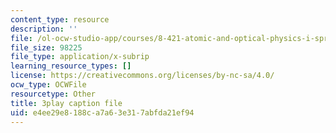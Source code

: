```yaml
---
content_type: resource
description: ''
file: /ol-ocw-studio-app/courses/8-421-atomic-and-optical-physics-i-spring-2014/e4ee29e8188ca7a63e317abfda21ef94_zlaRnrjcjmw.srt
file_size: 98225
file_type: application/x-subrip
learning_resource_types: []
license: https://creativecommons.org/licenses/by-nc-sa/4.0/
ocw_type: OCWFile
resourcetype: Other
title: 3play caption file
uid: e4ee29e8-188c-a7a6-3e31-7abfda21ef94
---
```

